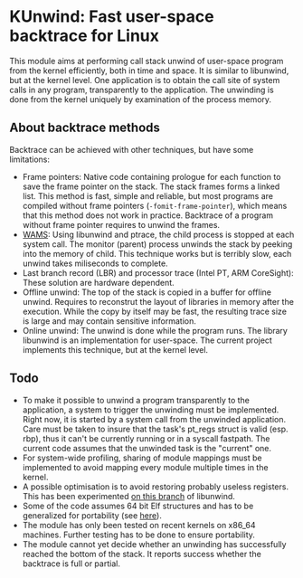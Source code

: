 KUnwind: Fast user-space backtrace for Linux
============================================

This module aims at performing call stack unwind of user-space program from the kernel efficiently, both in time and space. It is similar to libunwind, but at the kernel level. One application is to obtain the call site of system calls in any program, transparently to the application. The unwinding is done from the kernel uniquely by examination of the process memory.

## About backtrace methods

Backtrace can be achieved with other techniques, but have some limitations:

* Frame pointers: Native code containing prologue for each function to save the frame pointer on the stack. The stack frames forms a linked list. This method is fast, simple and reliable, but most programs are compiled without frame pointers (`-fomit-frame-pointer`), which means that this method does not work in practice. Backtrace of a program without frame pointer requires to unwind the frames.
* [WAMS](https://github.com/giraldeau/wams): Using libunwind and ptrace, the child process is stopped at each system call. The monitor (parent) process unwinds the stack by peeking into the memory of child. This technique works but is terribly slow, each unwind takes miliseconds to complete.
* Last branch record (LBR) and processor trace (Intel PT, ARM CoreSight): These solution are hardware dependent.
* Offline unwind: The top of the stack is copied in a buffer for offline unwind. Requires to reconstrut the layout of libraries in memory after the execution. While the copy by itself may be fast, the resulting trace size is large and may contain sensitive information.
* Online unwind: The unwind is done while the program runs. The library libunwind is an implementation for user-space. The current project implements this technique, but at the kernel level.

## Todo

* To make it possible to unwind a program transparently to the application, a system to trigger the unwinding must be implemented. Right now, it is started by a system call from the unwinded application. Care must be taken to insure that the task's pt_regs struct is valid (esp. rbp), thus it can't be currently running or in a syscall fastpath. The current code assumes that the unwinded task is the "current" one.
* For system-wide profiling, sharing of module mappings must be implemented to avoid mapping every module multiple times in the kernel.
* A possible optimisation is to avoid restoring probably useless registers. This has been experimented [on this branch](https://github.com/fdoray/libunwind/commits/minimal_regs) of libunwind.
* Some of the code assumes 64 bit Elf structures and has to be generalized for portability (see [here](https://github.com/jabarszcz/kunwind/commit/6cb74be0128fb9115192f2f532a79d5d7b6550e5#diff-9a2cb919e6ea1bccb3346550a26ce2e9R199)).
* The module has only been tested on recent kernels on x86_64 machines. Further testing has to be done to ensure portability.
* The module cannot yet decide whether an unwinding has successfully reached the bottom of the stack. It reports success whether the backtrace is full or partial.
